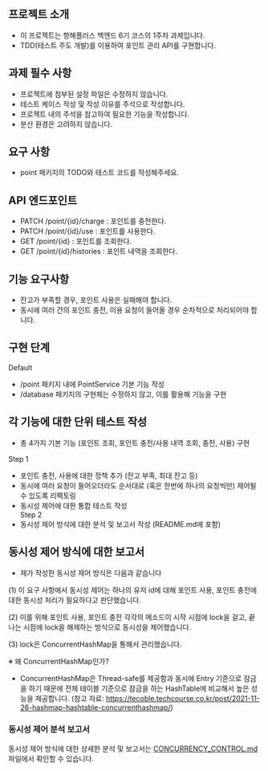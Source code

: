 
## 프로젝트 소개
- 이 프로젝트는 항해플러스 백엔드 6기 코스의 1주차 과제입니다. </br>
- TDD(테스트 주도 개발)를 이용하여 포인트 관리 API를 구현합니다. </br> 

## 과제 필수 사항
- 프로젝트에 첨부된 설정 파일은 수정하지 않습니다. </br> 
- 테스트 케이스 작성 및 작성 이유를 주석으로 작성합니다. </br>
- 프로젝트 내의 주석을 참고하여 필요한 기능을 작성합니다. </br>
- 분산 환경은 고려하지 않습니다. </br>

## 요구 사항
- point 패키지의 TODO와 테스트 코드를 작성해주세요.

## API 엔드포인트
- PATCH /point/{id}/charge : 포인트를 충전한다. </br>
- PATCH /point/{id}/use : 포인트를 사용한다. </br>
- GET /point/{id} : 포인트를 조회한다.</br>
- GET /point/{id}/histories : 포인트 내역을 조회한다. </br>

## 기능 요구사항
- 잔고가 부족할 경우, 포인트 사용은 실패해야 합니다. </br>
- 동시에 여러 건의 포인트 충전, 이용 요청이 들어올 경우 순차적으로 처리되어야 합니다. </br>

## 구현 단계
 Default </br>
- /point 패키지 내에 PointService 기본 기능 작성 </br> 
- /database 패키지의 구현체는 수정하지 않고, 이를 활용해 기능을 구현 </br>

## 각 기능에 대한 단위 테스트 작성
- 총 4가지 기본 기능 (포인트 조회, 포인트 충전/사용 내역 조회, 충전, 사용) 구현
  
Step 1
- 포인트 충전, 사용에 대한 정책 추가 (잔고 부족, 최대 잔고 등) </br>
- 동시에 여러 요청이 들어오더라도 순서대로 (혹은 한번에 하나의 요청씩만) 제어될 수 있도록 리팩토링 </br>
- 동시성 제어에 대한 통합 테스트 작성 </br> 
Step 2
- 동시성 제어 방식에 대한 분석 및 보고서 작성 (README.md에 포함) </br> 

## 동시성 제어 방식에 대한 보고서

- 제가 작성한 동시성 제어 방식은 다음과 같습니다

(1) 이 요구 사항에서 동시성 제어는 하나의 유저 id에 대해 포인트 사용, 포인트 충전에 대한 동시성 처리가 필요하다고 판단했습니다.

(2) 이를 위해 포인트 사용, 포인트 충전 각각의 메소드이 시작 시점에 lock을 걸고, 끝나는 시점에 lock을 해제하는 방식으로
    동시성을 제어했습니다.

(3) lock은 ConcurrentHashMap을 통해서 관리했습니다.

※ 왜 ConcurrentHashMap인가?
- ConcurrentHashMap은 Thread-safe를 제공함과 동시에 Entry 기준으로 잠금을 하기 때문에
  전체 테이블 기준으로 잠금을 하는 HashTable에 비교해서 높은 성능을 제공합니다. 
  (참고 자료: https://tecoble.techcourse.co.kr/post/2021-11-26-hashmap-hashtable-concurrenthashmap/)


### 동시성 제어 분석 보고서
동시성 제어 방식에 대한 상세한 분석 및 보고서는 [CONCURRENCY_CONTROL.md](https://github.com/LeeJaeYun7/hhplus-week-01/blob/master/CONCURRENCY_CONTROL.md) 파일에서 확인할 수 있습니다.
